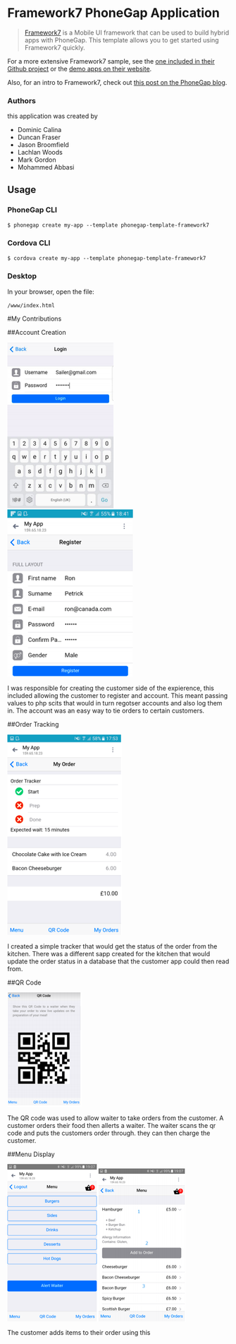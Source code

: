 # Framework7 PhoneGap Application 

> [Framework7](http://www.idangero.us/framework7) is a Mobile UI framework that can be used to build hybrid apps with PhoneGap. This template allows you to get started using Framework7 
  quickly. 
  
  For a more extensive Framework7 sample, see the [one included in their Github project](https://github.com/nolimits4web/Framework7/tree/master/dist)
  or the [demo apps on their website](http://www.idangero.us/framework7/apps/#.VpQCc5MrKjQ).
    
  Also, for an intro to Framework7, check out [this post on the PhoneGap blog](http://phonegap.com/blog/2015/11/30/framework7/).   
  
### Authors

this application was created by

* Dominic Calina
* Duncan Fraser
* Jason Broomfield
* Lachlan Woods  
* Mark Gordon 
* Mohammed Abbasi 


## Usage
    
### PhoneGap CLI

    $ phonegap create my-app --template phonegap-template-framework7

### Cordova CLI

    $ cordova create my-app --template phonegap-template-framework7
    
### Desktop

In your browser, open the file:

    /www/index.html


#My Contributions

##Account Creation

![login image](screenshots/login.png)![register image](screenshots/register.png)
	
I was responsible for creating the customer side of the expierence, this included allowing the customer to register and account. This meant passing values to php scits that would in turn regotser accounts and also log them in. The account was an easy way to tie orders to certain customers.
	
	
##Order Tracking

![tracking image](screenshots/order-tracking.png)
	
I created a simple tracker that would get the status of the order from the kitchen. There was a different sapp created for the kitchen that would update the order status in a database that the customer app could then read from.
	
##QR Code

![QR code](screenshots/qr-code.png)

The QR code was used to allow waiter to take orders from the customer. A customer orders their food then allerts a waiter. The waiter scans the qr code and puts the customers order through. they can then charge the customer.

##Menu Display

![food items](screenshots/displaying-food-items.png)![menu items](screenshots/displaying-menu-items.png)

The customer adds items to their order using this 